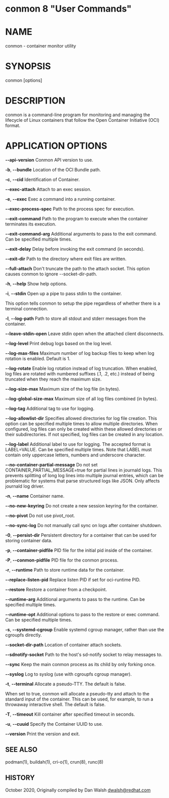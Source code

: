 conmon 8 "User Commands"
==================================================

# NAME

conmon - container monitor utility

# SYNOPSIS

conmon [options]

# DESCRIPTION

conmon is a command-line program for monitoring and managing the lifecycle of
Linux containers that follow the Open Container Initiative (OCI) format.

# APPLICATION OPTIONS

**--api-version**
Conmon API version to use.

**-b**, **--bundle**
Location of the OCI Bundle path.

**-c**, **--cid**
Identification of Container.

**--exec-attach**
Attach to an exec session.

**-e**, **--exec**
Exec a command into a running container.

**--exec-process-spec**
Path to the process spec for execution.

**--exit-command**
Path to the program to execute when the container terminates its execution.

**--exit-command-arg**
Additional arguments to pass to the exit command.  Can be specified multiple times.

**--exit-delay**
Delay before invoking the exit command (in seconds).

**--exit-dir**
Path to the directory where exit files are written.

**--full-attach**
Don't truncate the path to the attach socket. This option causes conmon to ignore --socket-dir-path.

**-h**, **--help**
Show help options.

**-i**, **--stdin**
Open up a pipe to pass stdin to the container.

This option tells conmon to setup the pipe regardless of whether there is a terminal connection.

**-l**, **--log-path**
Path to store all stdout and stderr messages from the container.

**--leave-stdin-open**
Leave stdin open when the attached client disconnects.

**--log-level**
Print debug logs based on the log level.

**--log-max-files**
Maximum number of log backup files to keep when log rotation is enabled. Default is 1.

**--log-rotate**
Enable log rotation instead of log truncation. When enabled, log files are rotated
with numbered suffixes (.1, .2, etc.) instead of being truncated when they reach
the maximum size.

**--log-size-max**
Maximum size of the log file (in bytes).

**--log-global-size-max**
Maximum size of all log files combined (in bytes).

**--log-tag**
Additional tag to use for logging.

**--log-allowlist-dir**
Specifies allowed directories for log file creation. This option can be specified multiple times to allow
multiple directories. When configured, log files can only be created within these allowed directories or
their subdirectories. If not specified, log files can be created in any location.

**--log-label**
Additional label to use for logging.  The accepted format is LABEL=VALUE.  Can be specified multiple times.
Note that LABEL must contain only uppercase letters, numbers and underscore character.

**--no-container-partial-message**
Do not set CONTAINER_PARTIAL_MESSAGE=true for partial lines in journald logs. This prevents
splitting of long log lines into multiple journal entries, which can be problematic for
systems that parse structured logs like JSON. Only affects journald log driver.

**-n**, **--name**
Container name.

**--no-new-keyring**
Do not create a new session keyring for the container.

**--no-pivot**
Do not use pivot_root.

**--no-sync-log**
Do not manually call sync on logs after container shutdown.

**-0**, **--persist-dir**
Persistent directory for a container that can be used for storing container data.

**-p**, **--container-pidfile**
PID file for the initial pid inside of the container.

**-P**, **--conmon-pidfile**
PID file for the conmon process.

**-r**, **--runtime**
Path to store runtime data for the container.

**--replace-listen-pid**
Replace listen PID if set for oci-runtime PID.

**--restore**
Restore a container from a checkpoint.

**--runtime-arg**
Additional arguments to pass to the runtime. Can be specified multiple times.

**--runtime-opt**
Additional options to pass to the restore or exec command. Can be specified multiple times.

**-s**, **--systemd-cgroup**
Enable systemd cgroup manager, rather than use the cgroupfs directly.

**--socket-dir-path**
Location of container attach sockets.

**--sdnotify-socket**
Path to the host's sd-notify socket to relay messages to.

**--sync**
Keep the main conmon process as its child by only forking once.

**--syslog**
Log to syslog (use with cgroupfs cgroup manager).

**-t**, **--terminal**
Allocate a pseudo-TTY. The default is false.

When set to true, conmon will allocate a pseudo-tty and attach  to  the
standard  input of the container. This can be used, for example, to run
a throwaway interactive shell. The default is false.

**-T**, **--timeout**
Kill container after specified timeout in seconds.

**-u**, **--cuuid**
Specify the Container UUID to use.

**--version**
Print the version and exit.

## SEE ALSO
podman(1), buildah(1), cri-o(1), crun(8), runc(8)

## HISTORY
October 2020, Originally compiled by Dan Walsh <dwalsh@redhat.com>

